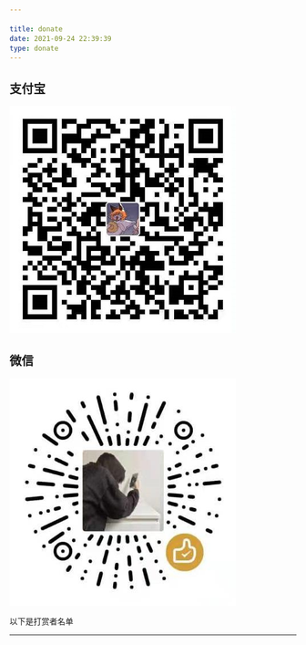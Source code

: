 ```yaml
---

title: donate
date: 2021-09-24 22:39:39
type: donate
---
```


## 支付宝

![alipay](alipay.jpg)

## 微信

![wechat](wechat.jpg)

以下是打赏者名单

------

